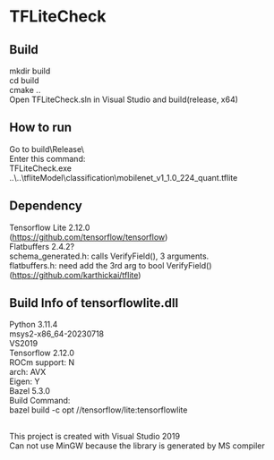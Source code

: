 # TFLiteCheck
## Build
mkdir build  
cd build  
cmake ..  
Open TFLiteCheck.sln in Visual Studio and build(release, x64)  
## How to run
Go to build\Release\  
Enter this command:  
TFLiteCheck.exe ..\\..\tfliteModel\classification\mobilenet_v1_1.0_224_quant.tflite  
## Dependency
Tensorflow Lite 2.12.0  
(https://github.com/tensorflow/tensorflow)  
Flatbuffers 2.4.2?   
schema_generated.h: calls VerifyField(), 3 arguments.  
flatbuffers.h: need add the 3rd arg to bool VerifyField()  
(https://github.com/karthickai/tflite)  
## Build Info of tensorflowlite.dll
Python 3.11.4  
msys2-x86_64-20230718  
VS2019  
Tensorflow 2.12.0  
ROCm support: N  
arch: AVX  
Eigen: Y  
Bazel 5.3.0  
Build Command:  
bazel build -c opt //tensorflow/lite:tensorflowlite  
##
This project is created with Visual Studio 2019  
Can not use MinGW because the library is generated by MS compiler  
